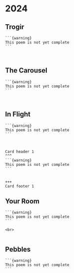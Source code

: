 # 2024



## Trogir
````{card}
```{warning}
This poem is not yet complete
```



````


## The Carousel
````{card}
```{warning}
This poem is not yet complete
```



````



## In Flight
````{card}
```{warning}
This poem is not yet complete
```



````




````{card} ## You
Card header 1
^^^
```{warning}
This poem is not yet complete
```


+++
Card footer 1
````


## Your Room
````{card}
```{warning}
This poem is not yet complete
```

<br>


````


## Pebbles

````{card}
```{warning}
This poem is not yet complete
```



````